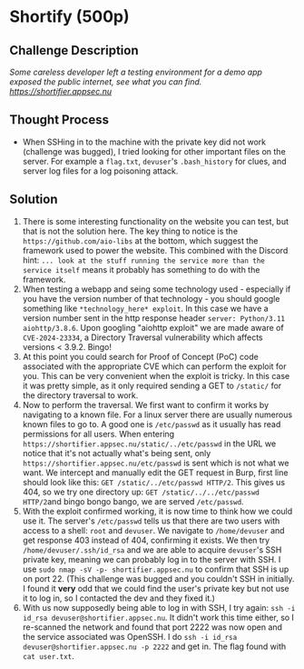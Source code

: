 # Shortify (500p)
## Challenge Description  

<em> Some careless developer left a testing environment for a demo app exposed the public internet, see what you can find.
https://shortifier.appsec.nu </em>

## Thought Process
- When SSHing in to the machine with the private key did not work (challenge was bugged), I tried looking for other important files on the server. For example a `flag.txt`, `devuser`'s `.bash_history` for clues, and server log files for a log poisoning attack.

## Solution
1. There is some interesting functionality on the website you can test, but that is not the solution here. The key thing to notice is the `https://github.com/aio-libs` at the bottom, which suggest the framework used to power the website. This combined with the Discord hint: `... look at the stuff running the service more than the service itself` means it probably has something to do with the framework.
2. When testing a webapp and seing some technology used - especially if you have the version number of that technology - you should google something like `*technology_here* exploit`. In this case we have a version number sent in the http response header `server: Python/3.11 aiohttp/3.8.6`. Upon googling "aiohttp exploit" we are made aware of `CVE-2024-23334`, a Directory Traversal vulnerability which affects versions < 3.9.2. Bingo!
3. At this point you could search for Proof of Concept (PoC) code associated with the appropriate CVE which can perform the exploit for you. This can be very convenient when the exploit is tricky. In this case it was pretty simple, as it only required sending a GET to `/static/` for the directory traversal to work.
4. Now to perform the traversal. We first want to confirm it works by navigating to a known file. For a linux server there are usually numerous known files to go to. A good one is `/etc/passwd` as it usually has read permissions for all users. When entering `https://shortifier.appsec.nu/static/../etc/passwd` in the URL we notice that it's not actually what's being sent, only `https://shortifier.appsec.nu/etc/passwd` is sent which is not what we want. We intercept and manually edit the GET request in Burp, first line should look like this: `GET /static/../etc/passwd HTTP/2`. This gives us 404, so we try one directory up: `GET /static/../../etc/passwd HTTP/2`and bingo bongo bango, we are served `/etc/passwd`.
5. With the exploit confirmed working, it is now time to think how we could use it. The server's `/etc/passwd` tells us that there are two users with access to a shell: `root` and `devuser`. We navigate to `/home/devuser` and get response 403 instead of 404, confirming it exists. We then try `/home/devuser/.ssh/id_rsa` and we are able to acquire `devuser`'s SSH private key, meaning we can probably log in to the server with SSH. I use `sudo nmap -sV -p- shortifier.appsec.nu` to confirm that SSH is up on port 22. (This challenge was bugged and you couldn't SSH in initially. I found it **very** odd that we could find the user's private key but not use it to log in, so I contacted the dev and they fixed it.)
6. With us now supposedly being able to log in with SSH, I try again: `ssh -i id_rsa devuser@shortifier.appsec.nu`. It didn't work this time either, so I re-scanned the network and found that port 2222 was now open and the service associated was OpenSSH. I do `ssh -i id_rsa devuser@shortifier.appsec.nu -p 2222` and get in. The flag found with `cat user.txt`.
